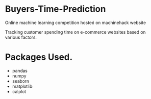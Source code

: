 # Buyers-Time-Prediction

Online machine learning competition hosted on machinehack website

Tracking customer spending time on e-commerce websites based on various factors.

# Packages Used.


*  pandas 
*  numpy 
*  seaborn 
*  matplotlib
*  calplot

 
